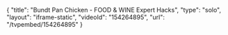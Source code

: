 {
    "title": "Bundt Pan Chicken - FOOD & WINE Expert Hacks",
    "type": "solo",
    "layout": "iframe-static",
    "videoId": "154264895",
    "url": "\/tvpembed\/154264895"
}